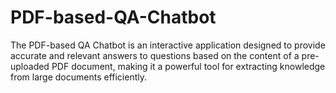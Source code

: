 # PDF-based-QA-Chatbot
The PDF-based QA Chatbot is an interactive application designed to provide accurate and relevant answers to questions based on the content of a pre-uploaded PDF document, making it a powerful tool for extracting knowledge from large documents efficiently.
